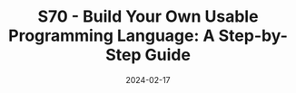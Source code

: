 ---
title : "S70 - Build Your Own Usable Programming Language: A Step-by-Step Guide"
date: 2024-02-17
---